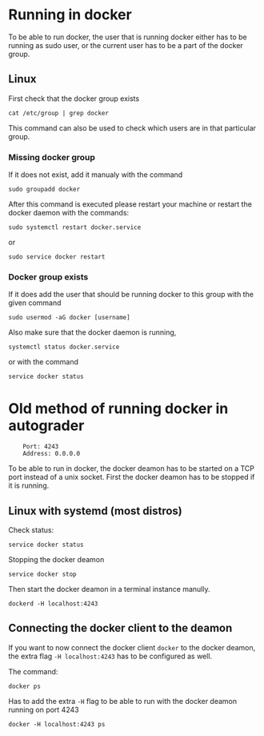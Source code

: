 # Running in docker

To be able to run docker, the user that is running docker either has to be running as sudo user, or the current user has to be a part of the docker group.

## Linux

First check that the docker group exists

```
cat /etc/group | grep docker
```
This command can also be used to check which users are in that particular group.
### Missing docker group
If it does not exist, add it manualy with the command 
```
sudo groupadd docker
```
After this command is executed please restart your machine or restart the docker daemon with the commands:

```
sudo systemctl restart docker.service
```
or 
```
sudo service docker restart
```
### Docker group exists
If it does add the user that should be running docker to this group with the given command

```
sudo usermod -aG docker [username]
```

Also make sure that the docker daemon is running, 

```
systemctl status docker.service
```
or with the command 
```
service docker status
```

# Old method of running docker in autograder
```
    Port: 4243
    Address: 0.0.0.0
```

To be able to run in docker, the docker deamon has to be started on a TCP port instead of a unix socket. First the docker deamon has to be stopped if it is running.

## Linux with systemd (most distros)

Check status:
```
service docker status
```

Stopping the docker deamon
```
service docker stop
```

Then start the docker deamon in a terminal instance manully.

```
dockerd -H localhost:4243
```

## Connecting the docker client to the deamon

If you want to now connect the docker client `docker` to the docker deamon, the extra flag `-H localhost:4243` has to be configured as well.

The command:
```
docker ps
```
Has to add the extra `-H` flag to be able to run with the docker deamon running on port 4243

```
docker -H localhost:4243 ps
```